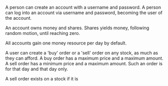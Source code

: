 A person can create an account with a username and password.
A person can log into an account via username and password, becoming the user of the account.

An account owns money and shares.
Shares yields money, following random motion, until reaching zero.

All accounts gain one money resource per day by default.

A user can create a 'buy' order or a 'sell' order on any stock, as much as they can afford.
A buy order has a maximum price and a maximum amount.
A sell order has a minimum price and a maximum amount.
Such an order is for that day and that day only.

A sell order exists on a stock if it is 

